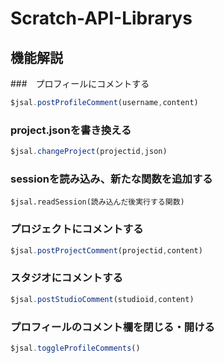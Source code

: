 # Scratch-API-Librarys


## 機能解説

###　プロフィールにコメントする
```js
$jsal.postProfileComment(username,content)
```
### project.jsonを書き換える
```js
$jsal.changeProject(projectid,json)
```
### sessionを読み込み、新たな関数を追加する
```
$jsal.readSession(読み込んだ後実行する関数)
```
### プロジェクトにコメントする
```js
$jsal.postProjectComment(projectid,content)
```
### スタジオにコメントする
```js
$jsal.postStudioComment(studioid,content)
```
### プロフィールのコメント欄を閉じる・開ける
```js
$jsal.toggleProfileComments()
```